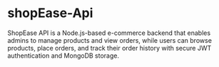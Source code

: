 # shopEase-Api
ShopEase API is a Node.js-based e-commerce backend that enables admins to manage products and view orders, while users can browse products, place orders, and track their order history with secure JWT authentication and MongoDB storage.
